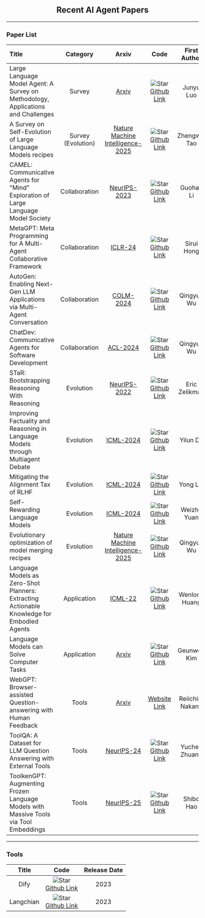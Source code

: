 <div align="center">
  <h2><b> Recent AI Agent Papers </b></h2>
</div>

---

### Paper List

| **Title**                                                                          | **Category**  |                              **Arxiv**                               |                                                                                      **Code**                                                                                       | **First Author** | **Affiliations** | **Release Date** |
| :--------------------------------------------------------------------------------- | :-----------: | :------------------------------------------------------------------: | :---------------------------------------------------------------------------------------------------------------------------------------------------------------------------------: | :--------------: | :--------------: | :--------------: |
| Large Language Model Agent: A Survey on Methodology, Applications and Challenges   |    Survey     |              [Arxiv](https://arxiv.org/abs/2503.21460)               |    ![Star](https://img.shields.io/github/stars/luo-junyu/Awesome-Agent-Papers.svg?style=social&label=Star) <br> [Github Link](https://github.com/luo-junyu/Awesome-Agent-Papers)    |    Junyu Luo     |       PKU        |   27-Mar-2025    |
| A Survey on Self-Evolution of Large Language Models recipes                                 | Survey (Evolution)  | [Nature Machine Intelligence-2025](https://arxiv.org/abs/2404.14387) | ![Star](https://img.shields.io/github/stars/AlibabaResearch/DAMO-ConvAI.svg?style=social&label=Star) <br> [Github Link](https://github.com/AlibabaResearch/DAMO-ConvAI/tree/main/Awesome-Self-Evolution-of-LLM) |    Zhengwei Tao    |    PKU     |   3-Jun-2024    |
| CAMEL: Communicative Agents for "Mind" Exploration of Large Language Model Society | Collaboration |           [NeurIPS-2023](https://arxiv.org/abs/2303.17760)           |                    ![Star](https://img.shields.io/github/stars/camel-ai/camel.svg?style=social&label=Star) <br> [Github Link](https://github.com/camel-ai/camel)                    |    Guohao Li     |      KAUST       |   31-Mar-2023    |
| MetaGPT: Meta Programming for A Multi-Agent Collaborative Framework                | Collaboration |             [ICLR-24](https://arxiv.org/abs/2308.00352)              |          ![Star](https://img.shields.io/github/stars/FoundationAgents/MetaGPT.svg?style=social&label=Star) <br> [Github Link](https://github.com/FoundationAgents/MetaGPT)          |    Sirui Hong    |    DeepWisdom    |    1-Aug-2023    |
| AutoGen: Enabling Next-Gen LLM Applications via Multi-Agent Conversation           | Collaboration |            [COLM-2024](https://arxiv.org/abs/2308.08155)             |                 ![Star](https://img.shields.io/github/stars/microsoft/autogen.svg?style=social&label=Star) <br> [Github Link](https://github.com/microsoft/autogen)                 |    Qingyun Wu    |    Microsoft     |   16-Aug-2023    |
| ChatDev: Communicative Agents for Software Development                             | Collaboration |             [ACL-2024](https://arxiv.org/abs/2307.07924)             |                   ![Star](https://img.shields.io/github/stars/OpenBMB/ChatDev.svg?style=social&label=Star) <br> [Github Link](https://github.com/OpenBMB/ChatDev)                   |    Qingyun Wu    |     Tsinghua     |   16-Jul-2023    |
| STaR: Bootstrapping Reasoning With Reasoning                                       | Evolution  |           [NeurIPS-2022](https://arxiv.org/abs/2203.14465)           |                    ![Star](https://img.shields.io/github/stars/ezelikman/STaR.svg?style=social&label=Star) <br> [Github Link](https://github.com/ezelikman/STaR)                    |  Eric Zelikman   |     Stanford     |   20-May-2022    |
| Improving Factuality and Reasoning in Language Models through Multiagent Debate | Evolution  | [ICML-2024](https://arxiv.org/abs/2305.14325) | ![Star](https://img.shields.io/github/stars/composable-models/llm_multiagent_debate.svg?style=social&label=Star) <br> [Github Link](https://github.com/composable-models/llm_multiagent_debate) |    Yilun Du    |    MIT     |   23-May-2023    |
| Mitigating the Alignment Tax of RLHF                               | Evolution  | [ICML-2024](https://arxiv.org/abs/2309.06256) | ![Star](https://img.shields.io/github/stars/avalonstrel/Mitigating-the-Alignment-Tax-of-RLHF.svg?style=social&label=Star) <br> [Github Link](https://github.com/avalonstrel/Mitigating-the-Alignment-Tax-of-RLHF) |    Yong Lin    |    Princeton     |   12-Sep-2023    |
| Self-Rewarding Language Models | Evolution  | [ICML-2024](https://arxiv.org/abs/2401.10020) | ![Star](https://img.shields.io/github/stars/lucidrains/self-rewarding-lm-pytorch.svg?style=social&label=Star) <br> [Github Link](https://github.com/lucidrains/self-rewarding-lm-pytorch) |    Weizhe Yuan    |    Meta     |   18-Jan-2024    |
| Evolutionary optimization of model merging recipes                                 | Evolution  | [Nature Machine Intelligence-2025](https://arxiv.org/abs/2403.13187) | ![Star](https://img.shields.io/github/stars/SakanaAI/evolutionary-model-merge.svg?style=social&label=Star) <br> [Github Link](https://github.com/SakanaAI/evolutionary-model-merge) |    Qingyun Wu    |    Sakana AI     |   27-Jan-2025    |
| Language Models as Zero-Shot Planners: Extracting Actionable Knowledge for Embodied Agents | Application  | [ICML-22](https://arxiv.org/abs/2201.07207) | ![Star](https://img.shields.io/github/stars/huangwl18/language-planner.svg?style=social&label=Star) <br> [Github Link](https://github.com/huangwl18/language-planner) | Wenlong Huang |    UC Berkeley     |   8-Mar-2022    |
| Language Models can Solve Computer Tasks | Application  | [Arxiv](https://arxiv.org/abs/2403.13187) | ![Star](https://img.shields.io/github/stars/posgnu/rci-agent.svg?style=social&label=Star) <br> [Github Link](https://github.com/posgnu/rci-agent) |    Geunwoo Kim    |    University of California     |   30-Mar-2023    |
| WebGPT: Browser-assisted Question-answering with Human Feedback | Tools  | [Arxiv](https://arxiv.org/abs/2403.13187) | [Website Link](https://www.microsoft.com/en-us/bing/apis/bing-web-search-api) |    Reiichiro Nakano    |    OpenAI     |   1-Jun-2022    |
| ToolQA: A Dataset for LLM Question Answering with External Tools | Tools  | [NeurIPS-24](https://arxiv.org/abs/2305.11554) | ![Star](https://img.shields.io/github/stars/night-chen/ToolQA.svg?style=social&label=Star) <br> [Github Link](https://github.com/night-chen/ToolQA) | Yuchen Zhuang | Georgia Institute of Technology |   23-Jun-2023    |
| ToolkenGPT: Augmenting Frozen Language Models with Massive Tools via Tool Embeddings | Tools  | [NeurIPS-25](https://arxiv.org/abs/2306.13304) | ![Star](https://img.shields.io/github/stars/Ber666/ToolkenGPT.svg?style=social&label=Star) <br> [Github Link](https://github.com/Ber666/ToolkenGPT) | Shibo Hao | UC San Diego |   15-Jan-2024    |

---

### Tools

|**Title**|**Code**| **Release Date** |
| :----------: | :------------: |  :--------------: |
| Dify | ![Star](https://img.shields.io/github/stars/langgenius/dify.svg?style=social&label=Star) <br> [Github Link](https://github.com/langgenius/dify)|   2023    |
| Langchian | ![Star](https://img.shields.io/github/stars/langgenius/dify.svg?style=social&label=Star) <br> [Github Link](https://github.com/langgenius/dify)|   2023    |